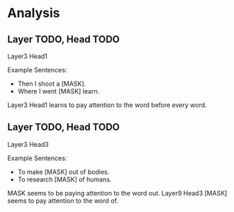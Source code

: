# Analysis

## Layer TODO, Head TODO

Layer3 Head1

Example Sentences:
- Then I shoot a [MASK].
- Where I went [MASK] learn.


Layer3 Head1 learns to pay attention to the word before every word.
## Layer TODO, Head TODO

Layer3 Head3

Example Sentences:
- To make [MASK] out of bodies.
- To research [MASK] of humans.

MASK seems to be paying attention to the word out.
Layer9 Head3 [MASK] seems to pay attention to the word of.
